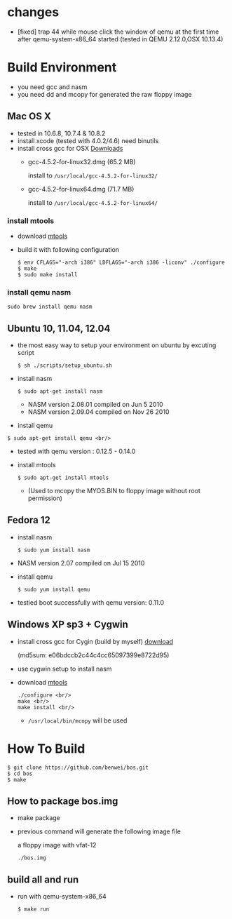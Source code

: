 # changes
- [fixed] trap 44 while mouse click the window of qemu at the first time
   after qemu-system-x86_64 started (tested in QEMU 2.12.0,OSX 10.13.4)

# Build Environment
- you need gcc and nasm
- you need dd and mcopy for generated the raw floppy image

## Mac OS X
- tested in 10.6.8, 10.7.4 & 10.8.2
- install xcode (tested with 4.0.2/4.6) need binutils
- install cross gcc for OSX [Downloads](http://crossgcc.rts-software.org/doku.php)
  - gcc-4.5.2-for-linux32.dmg (65.2 MB)
    
    install to ```/usr/local/gcc-4.5.2-for-linux32/```

  - gcc-4.5.2-for-linux64.dmg (71.7 MB)

    install to ```/usr/local/gcc-4.5.2-for-linux64/```

### install mtools
- download [mtools](http://www.gnu.org/s/mtools/download.html)
- build it with following configuration

  ```
  $ env CFLAGS="-arch i386" LDFLAGS="-arch i386 -liconv" ./configure
  $ make
  $ sudo make install
  ```
### install qemu nasm

  ```
  sudo brew install qemu nasm
  ```
 
## Ubuntu 10, 11.04, 12.04
- the most easy way to setup your environment on ubuntu by excuting script

  ```
  $ sh ./scripts/setup_ubuntu.sh
  ```
- install nasm <br/>
  ```
  $ sudo apt-get install nasm
  ```
  - NASM version 2.08.01 compiled on Jun  5 2010
  - NASM version 2.09.04 compiled on Nov 26 2010

- install qemu

 ```
 $ sudo apt-get install qemu <br/>
 ```
 - tested with qemu version : 0.12.5 - 0.14.0

- install mtools

  ```
  $ sudo apt-get install mtools
  ```
  - (Used to mcopy the MYOS.BIN to floppy image without root permission)

## Fedora 12
- install nasm

  ```
  $ sudo yum install nasm
  ```
 - NASM version 2.07 compiled on Jul 15 2010
- install qemu

  ```
  $ sudo yum install qemu
  ```
 - testied boot successfully with qemu version: 0.11.0
 
## Windows XP sp3 + Cygwin
- install cross gcc for Cygin (build by myself)
  [download](http://julu.myweb.hinet.net/Share/cygwin_toolchain4_bos0821.tgz)
  
   (md5sum: e06bdccb2c44c4cc65097399e8722d95)
- use cygwin setup to install nasm
- download [mtools](http://www.gnu.org/s/mtools/download.html)

  ```
  ./configure <br/>
  make <br/>
  make install <br/>
  ```
  - ```/usr/local/bin/mcopy``` will be used
 
# How To Build

  ```
  $ git clone https://github.com/benwei/bos.git
  $ cd bos
  $ make
  ```
## How to package bos.img
* make package 
* previous command will generate the following image file
  
  a floppy image with vfat-12
  
  ```
  ./bos.img 
  ```

## build all and run
* run with qemu-system-x86_64

  ```
  $ make run
  ```
